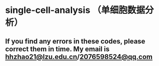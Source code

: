# single-cell-analysis （单细胞数据分析）
## If you find any errors in these codes, please correct them in time. My email is hhzhao21@lzu.edu.cn/2076598524@qq.com
